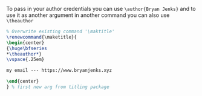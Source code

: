 

To pass in your author credentials you can use `\author{Bryan Jenks}` and to use it as another argument in another command you can also use `\theauthor`

```latex
% Overwrite existing command '\maktitle'
\renewcommand{\maketitle}{
\begin{center}
{\huge\bfseries
*\theauthor*}
\vspace{.25em}

my email --- https://www.bryanjenks.xyz

\end{center}
} % first new arg from titling package
```
